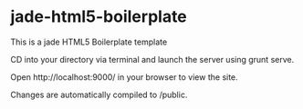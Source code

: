 # jade-html5-boilerplate

This is a jade HTML5 Boilerplate template

CD into your directory via terminal and launch the server using grunt serve.

Open http://localhost:9000/ in your browser to view the site.

Changes are automatically compiled to /public.
